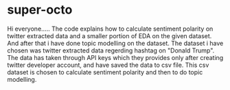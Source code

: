 # super-octo
Hi everyone.....
The code explains how to calculate sentiment polarity on twitter extracted data and a smaller portion of EDA on the given dataset.
And after that i have done topic modelling on the dataset.
The dataset i have chosen was twitter extracted data regerding hashtag on "Donald Trump".
The data has taken through API keys which they provides only after creating twitter developer account, and have saved the data to csv file.
This csv dataset is chosen to calculate sentiment polarity and then to do topic modelling.
